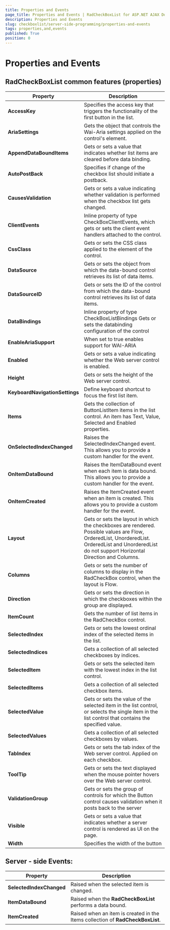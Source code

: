 ```yaml
---
title: Properties and Events
page_title: Properties and Events | RadCheckBoxList for ASP.NET AJAX Documentation
description: Properties and Events
slug: checkboxlist/server-side-programming/properties-and-events
tags: properties,and,events
published: True
position: 0
---
```


# Properties and Events

## RadCheckBoxList common features (properties)

| Property | Description |
| ------ | ------ |
| **AccessKey** |Specifies the access key that triggers the functionality of the first button in the list. |
| **AriaSettings** |Gets the object that controls the Wai-Aria settings applied on the control's element.|
| **AppendDataBoundItems** |Gets or sets a value that indicates whether list items are cleared before data binding.|
| **AutoPostBack** |Specifies if change of the checkbox list should initiate a postback.|
| **CausesValidation** |Gets or sets a value indicating whether validation is performed when the checkbox list gets changed.|
| **ClientEvents** |Inline property of type CheckBoxClientEvents, which gets or sets the client event handlers attached to the control. |
| **CssClass** |Gets or sets the CSS class applied to the element of the control. |
| **DataSource** |Gets or sets the object from which the data-bound control retrieves its list of data items. |
| **DataSourceID** |Gets or sets the ID of the control from which the data-bound control retrieves its list of data items.|
| **DataBindings** |Inline property of type CheckBoxListBindings Gets or sets the databinding configuration of the control|
| **EnableAriaSupport** |When set to true enables support for WAI-ARIA|
| **Enabled** |Gets or sets a value indicating whether the Web server control is enabled. |
| **Height** |Gets or sets the height of the Web server control. |
| **KeyboardNavigationSettings** |Define keyboard shortcut to focus the first list item.|
| **Items** |Gets the collection of ButtonListItem items in the list control. An item has Text, Value, Selected and Enabled properties.|
| **OnSelectedIndexChanged** |Raises the SelectedIndexChanged event. This allows you to provide a custom handler for the event. |
| **OnItemDataBound** |Raises the ItemDataBound event when each item is data bound. This allows you to provide a custom handler for the event.|
| **OnItemCreated** |Raises the ItemCreated event when an item is created. This allows you to provide a custom handler for the event. |
| **Layout** |Gets or sets the layout in which the checkboxes are rendered. Possible values are Flow, OrderedList, UnorderedList. OrderedList and UnorderedList do not support Horizontal Direction and Columns. |
| **Columns** |Gets or sets the number of columns to display in the RadCheckBox control, when the layout is Flow. |
| **Direction** |Gets or sets the direction in which the checkboxes within the group are displayed. |
| **ItemCount** |Gets the number of list items in the RadCheckBox control. |
| **SelectedIndex** |Gets or sets the lowest ordinal index of the selected items in the list. |
| **SelectedIndices** |Gets a collection of all selected checkboxes by indices. |
| **SelectedItem** |Gets or sets the selected item with the lowest index in the list control. |
| **SelectedItems** |Gets a collection of all selected checkbox items. |
| **SelectedValue** |Gets or sets the value of the selected item in the list control, or selects the single item in the list control that contains the specified value. |
| **SelectedValues** |Gets a collection of all selected checkboxes by values.|
| **TabIndex** |Gets or sets the tab index of the Web server control. Applied on each checkbox.|
| **ToolTip** |Gets or sets the text displayed when the mouse pointer hovers over the Web server control. |
| **ValidationGroup** |Gets or sets the group of controls for which the Button control causes validation when it posts back to the server |
| **Visible** |Gets or sets a value that indicates whether a server control is rendered as UI on the page. |
| **Width** |Specifies the width of the button |


## Server - side Events:

| Property | Description |
| ------ | ------ |
| **SelectedIndexChanged** |Raised when the selected item is changed.|
| **ItemDataBound** |Raised when the **RadCheckBoxList** performs a data bound.|
| **ItemCreated** |Raised when an item is created in the Items collection of **RadCheckBoxList**.|


